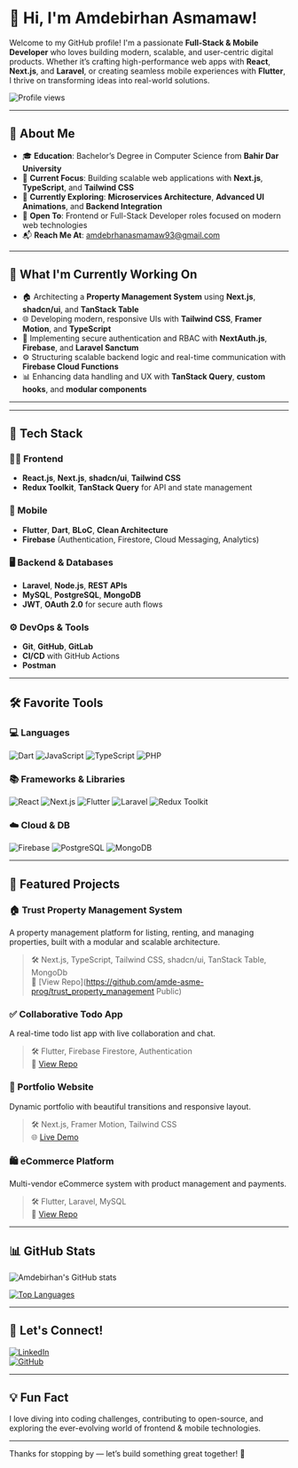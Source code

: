 # 👋 Hi, I'm Amdebirhan Asmamaw!

Welcome to my GitHub profile! I'm a passionate **Full-Stack & Mobile Developer** who loves building modern, scalable, and user-centric digital products. Whether it’s crafting high-performance web apps with **React**, **Next.js**, and **Laravel**, or creating seamless mobile experiences with **Flutter**, I thrive on transforming ideas into real-world solutions.

![Profile views](https://komarev.com/ghpvc/?username=amde-asme-prog&color=green)

---

## 🧠 About Me

- 🎓 **Education**: Bachelor’s Degree in Computer Science from **Bahir Dar University**
- 💼 **Current Focus**: Building scalable web applications with **Next.js**, **TypeScript**, and **Tailwind CSS**
- 🧠 **Currently Exploring**: **Microservices Architecture**, **Advanced UI Animations**, and **Backend Integration**
- 🔭 **Open To**: Frontend or Full-Stack Developer roles focused on modern web technologies
- 📬 **Reach Me At**: [amdebrhanasmamaw93@gmail.com](mailto:amdebrhanasmamaw93@gmail.com)

---

## 🚀 What I'm Currently Working On

- 🏠 Architecting a **Property Management System** using **Next.js**, **shadcn/ui**, and **TanStack Table**
- 🌐 Developing modern, responsive UIs with **Tailwind CSS**, **Framer Motion**, and **TypeScript**
- 🔐 Implementing secure authentication and RBAC with **NextAuth.js**, **Firebase**, and **Laravel Sanctum**
- ⚙️ Structuring scalable backend logic and real-time communication with **Firebase Cloud Functions**
- 📊 Enhancing data handling and UX with **TanStack Query**, **custom hooks**, and **modular components**

---

---

## 🧰 Tech Stack

### 👨‍💻 Frontend
- **React.js**, **Next.js**, **shadcn/ui**, **Tailwind CSS**
- **Redux Toolkit**, **TanStack Query** for API and state management

### 📱 Mobile
- **Flutter**, **Dart**, **BLoC**, **Clean Architecture**
- **Firebase** (Authentication, Firestore, Cloud Messaging, Analytics)

### 🖥 Backend & Databases
- **Laravel**, **Node.js**, **REST APIs**
- **MySQL**, **PostgreSQL**, **MongoDB**
- **JWT**, **OAuth 2.0** for secure auth flows

### ⚙️ DevOps & Tools
- **Git**, **GitHub**, **GitLab**
- **CI/CD** with GitHub Actions
- **Postman**

---

## 🛠 Favorite Tools

### 💻 Languages
![Dart](https://img.shields.io/badge/-Dart-0175C2?logo=dart&logoColor=white&style=flat-square) 
![JavaScript](https://img.shields.io/badge/-JavaScript-F7DF1E?logo=javascript&logoColor=black&style=flat-square) 
![TypeScript](https://img.shields.io/badge/-TypeScript-007ACC?logo=typescript&logoColor=white&style=flat-square) 
![PHP](https://img.shields.io/badge/-PHP-777BB4?logo=php&logoColor=white&style=flat-square)

### 📚 Frameworks & Libraries
![React](https://img.shields.io/badge/-React-61DAFB?logo=react&logoColor=white&style=flat-square) 
![Next.js](https://img.shields.io/badge/-Next.js-000000?logo=nextdotjs&logoColor=white&style=flat-square)
![Flutter](https://img.shields.io/badge/-Flutter-02569B?logo=flutter&logoColor=white&style=flat-square) 
![Laravel](https://img.shields.io/badge/-Laravel-FF2D20?logo=laravel&logoColor=white&style=flat-square) 
![Redux Toolkit](https://img.shields.io/badge/-Redux_Toolkit-764ABC?logo=redux&logoColor=white&style=flat-square) 

### ☁️ Cloud & DB
![Firebase](https://img.shields.io/badge/-Firebase-FFCA28?logo=firebase&logoColor=black&style=flat-square) 
![PostgreSQL](https://img.shields.io/badge/-PostgreSQL-336791?logo=postgresql&logoColor=white&style=flat-square) 
![MongoDB](https://img.shields.io/badge/-MongoDB-47A248?logo=mongodb&logoColor=white&style=flat-square)

---

## 🌟 Featured Projects

### 🏠 Trust Property Management System
A property management platform for listing, renting, and managing properties, built with a modular and scalable architecture.

> 🛠 Next.js, TypeScript, Tailwind CSS, shadcn/ui, TanStack Table, MongoDb  
> 🔗 [View Repo](https://github.com/amde-asme-prog/trust_property_management Public)

### ✅ Collaborative Todo App
A real-time todo list app with live collaboration and chat.

> 🛠 Flutter, Firebase Firestore, Authentication  
> 🔗 [View Repo](https://github.com/amde-asme-prog/todo-app)

### 🎨 Portfolio Website
Dynamic portfolio with beautiful transitions and responsive layout.

> 🛠 Next.js, Framer Motion, Tailwind CSS  
> 🌐 [Live Demo](https://amdebirhanasmamaw.netlify.app)

### 🛍 eCommerce Platform
Multi-vendor eCommerce system with product management and payments.

> 🛠 Flutter, Laravel, MySQL  
> 🔗 [View Repo](https://github.com/amde-asme-prog/ecommerce-app)

---

## 📊 GitHub Stats

![Amdebirhan's GitHub stats](https://github-readme-stats.vercel.app/api?username=amde-asme-prog&show_icons=true&theme=radical)

[![Top Languages](https://github-readme-stats.vercel.app/api/top-langs/?username=amde-asme-prog&layout=compact)](https://github.com/amde-asme-prog/github-readme-stats)

---

## 🔗 Let's Connect!

[![LinkedIn](https://img.shields.io/badge/-LinkedIn-0077B5?logo=linkedin&logoColor=white&style=flat-square)](https://linkedin.com/in/amdebirhan-asmamaw)  
[![GitHub](https://img.shields.io/badge/-GitHub-181717?logo=github&logoColor=white&style=flat-square)](https://github.com/amde-asme-prog)  

---

## 💡 Fun Fact

I love diving into coding challenges, contributing to open-source, and exploring the ever-evolving world of frontend & mobile technologies.

---

Thanks for stopping by — let’s build something great together! 🚀
